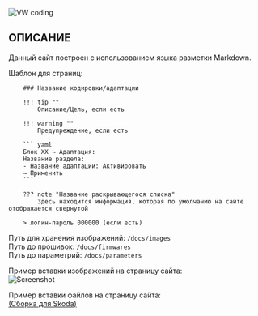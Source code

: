 ![VW coding](docs/assets/logo.png)  

## ОПИСАНИЕ

Данный сайт построен с использованием языка разметки Markdown.  

Шаблон для страниц:

```
    ### Название кодировки/адаптации

    !!! tip ""
        Описание/Цель, если есть

    !!! warning ""
        Предупреждение, если есть

    ``` yaml
    Блок XX → Адаптация:
    Название раздела:
    - Название адаптации: Активировать
    → Применить
    ```

    ??? note "Название раскрывающегося списка"
        Здесь находится информация, которая по умолчанию на сайте отображается свернутой

    > логин-пароль 000000 (если есть)
```

Путь для хранения изображений: `/docs/images`  
Путь до прошивок: `/docs/firmwares`  
Путь до параметрий: `/docs/parameters`  

Пример вставки изображений на страницу сайта:  
![Screenshot](../images/MQB/odis-e-tires.png) 

Пример вставки файлов на страницу сайта:  
[(Сборка для Skoda)](../firmwares/TMC-zz.rar)  
